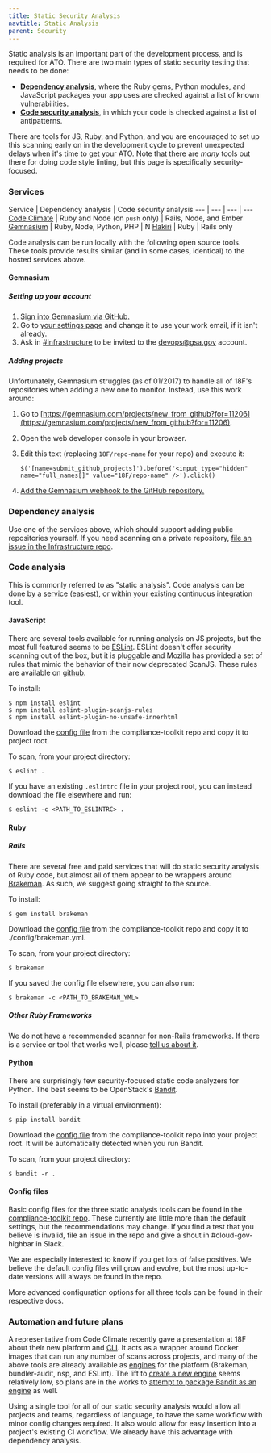 ```yaml
---
title: Static Security Analysis
navtitle: Static Analysis
parent: Security
---
```


Static analysis is an important part of the development process, and is required for ATO. There are two main types of static security testing that needs to be done:

* [**Dependency analysis**](#dependency-analysis), where the Ruby gems, Python modules, and JavaScript packages your app uses are checked against a list of known vulnerabilities.
* [**Code security analysis**](#code-analysis), in which your code is checked against a list of antipatterns.

There are tools for JS, Ruby, and Python, and you are encouraged to set up this scanning early on in the development cycle to prevent unexpected delays when it's time to get your ATO. Note that there are _many_ tools out there for doing code style linting, but this page is specifically security-focused.

### Services

Service | Dependency analysis | Code security analysis
--- | --- | --- | ---
[Code Climate](https://codeclimate.com/) | Ruby and Node (on `push` only) | Rails, Node, and Ember
[Gemnasium](#gemnasium) | Ruby, Node, Python, PHP | N
[Hakiri](https://hakiri.io/) | Ruby | Rails only

Code analysis can be run locally with the following open source tools. These tools provide results similar (and in some cases, identical) to the hosted services above.

#### Gemnasium

##### Setting up your account

1. [Sign into Gemnasium via GitHub.](https://gemnasium.com/login)
1. Go to [your settings page](https://gemnasium.com/settings) and change it to use your work email, if it isn't already.
1. Ask in [#infrastructure](https://gsa-tts.slack.com/messages/infrastructure/) to be invited to the devops@gsa.gov account.

##### Adding projects

Unfortunately, Gemnasium struggles (as of 01/2017) to handle all of 18F's repositories when adding a new one to monitor. Instead, use this work around:

1. Go to [https://gemnasium.com/projects/new_from_github?for=11206](https://gemnasium.com/projects/new_from_github?for=11206).
1. Open the web developer console in your browser.
1. Edit this text (replacing `18F/repo-name` for your repo) and execute it:

    ```
    $('[name=submit_github_projects]').before('<input type="hidden" name="full_names[]" value="18F/repo-name" />').click()
    ```

1. [Add the Gemnasium webhook to the GitHub repository.](http://support.gemnasium.com/knowledgebase/articles/829368-how-do-i-manually-create-a-webhook-on-github)

### Dependency analysis

Use one of the services above, which should support adding public repositories yourself. If you need scanning on a private repository, [file an issue in the Infrastructure repo](https://github.com/18F/Infrastructure/issues/new).

### Code analysis

This is commonly referred to as "static analysis". Code analysis can be done by a [service](#services) (easiest), or within your existing continuous integration tool.

#### JavaScript

There are several tools available for running analysis on JS projects, but the most full featured seems to be [ESLint](http://eslint.org). ESLint doesn't offer security scanning out of the box, but it is pluggable and Mozilla has provided a set of rules that mimic the behavior of their now deprecated ScanJS. These rules are available on [github](https://github.com/mozfreddyb/eslint-plugin-scanjs-rules).

To install:

    $ npm install eslint
    $ npm install eslint-plugin-scanjs-rules
    $ npm install eslint-plugin-no-unsafe-innerhtml

Download the [config file](https://github.com/18F/compliance-toolkit/blob/master/configs/static/.eslintrc) from the compliance-toolkit repo and copy it to project root.

To scan, from your project directory:

    $ eslint .

If you have an existing `.eslintrc` file in your project root, you can instead download the file elsewhere and run:

    $ eslint -c <PATH_TO_ESLINTRC> .

#### Ruby

##### Rails

There are several free and paid services that will do static security analysis of Ruby code, but almost all of them appear to be wrappers around [Brakeman](https://github.com/presidentbeef/brakeman). As such, we suggest going straight to the source.

To install:

    $ gem install brakeman

Download the [config file](https://github.com/18F/compliance-toolkit/blob/master/configs/static/brakeman.yml) from the compliance-toolkit repo and copy it to ./config/brakeman.yml.

To scan, from your project directory:

    $ brakeman

If you saved the config file elsewhere, you can also run:

    $ brakeman -c <PATH_TO_BRAKEMAN_YML>

##### Other Ruby Frameworks

We do not have a recommended scanner for non-Rails frameworks. If there is a service or tool that works well, please [tell us about it](https://github.com/18F/before-you-ship/issues/new).

#### Python

There are surprisingly few security-focused static code analyzers for Python. The best seems to be OpenStack's [Bandit](https://github.com/openstack/bandit).

To install (preferably in a virtual environment):

    $ pip install bandit

Download the [config file](https://github.com/18F/compliance-toolkit/blob/master/configs/static/.bandit) from the compliance-toolkit repo into your project root. It will be automatically detected when you run Bandit.

To scan, from your project directory:

    $ bandit -r .

#### Config files

Basic config files for the three static analysis tools can be found in the [compliance-toolkit repo](https://github.com/18F/compliance-toolkit). These currently are little more than the default settings, but the recommendations may change. If you find a test that you believe is invalid, file an issue in the repo and give a shout in #cloud-gov-highbar in Slack.

We are especially interested to know if you get lots of false positives. We believe the default config files will grow and evolve, but the most up-to-date versions will always be found in the repo.

More advanced configuration options for all three tools can be found in their respective docs.

### Automation and future plans

A representative from Code Climate recently gave a presentation at 18F about their new platform and [CLI](https://github.com/codeclimate/codeclimate). It acts as a wrapper around Docker images that can run any number of scans across projects, and many of the above tools are already available as [engines](https://docs.codeclimate.com/docs/list-of-engines) for the platform (Brakeman, bundler-audit, nsp, and ESLint). The lift to [create a new engine](http://blog.codeclimate.com/blog/2015/07/07/build-your-own-codeclimate-engine/) seems relatively low, so plans are in the works to [attempt to package Bandit as an engine](https://trello.com/c/PTL7z9uU/20-investigate-writing-a-code-climate-platform-engine-for-bandit) as well.

Using a single tool for all of our static security analysis would allow all projects and teams, regardless of language, to have the same workflow with minor config changes required. It also would allow for easy insertion into a project's existing CI workflow. We already have this advantage with dependency analysis.
